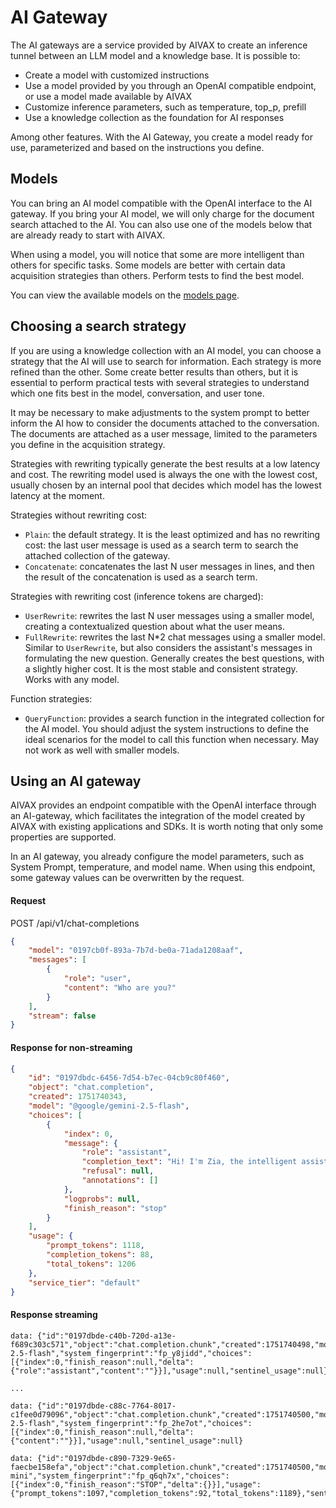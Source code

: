 # AI Gateway

The AI gateways are a service provided by AIVAX to create an inference tunnel between an LLM model and a knowledge base. It is possible to:

- Create a model with customized instructions
- Use a model provided by you through an OpenAI compatible endpoint, or use a model made available by AIVAX
- Customize inference parameters, such as temperature, top_p, prefill
- Use a knowledge collection as the foundation for AI responses

Among other features. With the AI Gateway, you create a model ready for use, parameterized and based on the instructions you define.

## Models

You can bring an AI model compatible with the OpenAI interface to the AI gateway. If you bring your AI model, we will only charge for the document search attached to the AI. You can also use one of the models below that are already ready to start with AIVAX.

When using a model, you will notice that some are more intelligent than others for specific tasks. Some models are better with certain data acquisition strategies than others. Perform tests to find the best model.

You can view the available models on the [models page](/docs/en/models).

## Choosing a search strategy

If you are using a knowledge collection with an AI model, you can choose a strategy that the AI will use to search for information. Each strategy is more refined than the other. Some create better results than others, but it is essential to perform practical tests with several strategies to understand which one fits best in the model, conversation, and user tone.

It may be necessary to make adjustments to the system prompt to better inform the AI how to consider the documents attached to the conversation. The documents are attached as a user message, limited to the parameters you define in the acquisition strategy.

Strategies with rewriting typically generate the best results at a low latency and cost. The rewriting model used is always the one with the lowest cost, usually chosen by an internal pool that decides which model has the lowest latency at the moment.

Strategies without rewriting cost:

- `Plain`: the default strategy. It is the least optimized and has no rewriting cost: the last user message is used as a search term to search the attached collection of the gateway.
- `Concatenate`: concatenates the last N user messages in lines, and then the result of the concatenation is used as a search term.

Strategies with rewriting cost (inference tokens are charged):

- `UserRewrite`: rewrites the last N user messages using a smaller model, creating a contextualized question about what the user means.
- `FullRewrite`: rewrites the last N*2 chat messages using a smaller model. Similar to `UserRewrite`, but also considers the assistant's messages in formulating the new question. Generally creates the best questions, with a slightly higher cost. It is the most stable and consistent strategy. Works with any model.

Function strategies:

- `QueryFunction`: provides a search function in the integrated collection for the AI model. You should adjust the system instructions to define the ideal scenarios for the model to call this function when necessary. May not work as well with smaller models.

## Using an AI gateway

AIVAX provides an endpoint compatible with the OpenAI interface through an AI-gateway, which facilitates the integration of the model created by AIVAX with existing applications and SDKs. It is worth noting that only some properties are supported.

In an AI gateway, you already configure the model parameters, such as System Prompt, temperature, and model name. When using this endpoint, some gateway values can be overwritten by the request.

#### Request

<div class="request-item post">
    <span>POST</span>
    <span>
        /api/v1/chat-completions
    </span>
</div>

```json
{
    "model": "0197cb0f-893a-7b7d-be0a-71ada1208aaf",
    "messages": [
        {
            "role": "user",
            "content": "Who are you?"
        }
    ],
    "stream": false
}
```

#### Response for non-streaming

```json
{
    "id": "0197dbdc-6456-7d54-b7ec-04cb9c80f460",
    "object": "chat.completion",
    "created": 1751740343,
    "model": "@google/gemini-2.5-flash",
    "choices": [
        {
            "index": 0,
            "message": {
                "role": "assistant",
                "completion_text": "Hi! I'm Zia, the intelligent assistant from Zé do Ingresso. I'm here to help you with everything about tickets, events, and everything that happens in our beloved São José do Rio Preto. If you need something, just call! Let's enjoy everything that's happening together! What do you need? ",
                "refusal": null,
                "annotations": []
            },
            "logprobs": null,
            "finish_reason": "stop"
        }
    ],
    "usage": {
        "prompt_tokens": 1118,
        "completion_tokens": 88,
        "total_tokens": 1206
    },
    "service_tier": "default"
}
```

#### Response streaming

```text
data: {"id":"0197dbde-c40b-720d-a13e-f689c303c571","object":"chat.completion.chunk","created":1751740498,"model":"@google/gemini-2.5-flash","system_fingerprint":"fp_y8jidd","choices":[{"index":0,"finish_reason":null,"delta":{"role":"assistant","content":""}}],"usage":null,"sentinel_usage":null}

...

data: {"id":"0197dbde-c88c-7764-8017-c1fee0d79096","object":"chat.completion.chunk","created":1751740500,"model":"@google/gemini-2.5-flash","system_fingerprint":"fp_2he7ot","choices":[{"index":0,"finish_reason":null,"delta":{"content":""}}],"usage":null,"sentinel_usage":null}

data: {"id":"0197dbde-c890-7329-9e65-faecbe158efa","object":"chat.completion.chunk","created":1751740500,"model":"@aivax/sentinel-mini","system_fingerprint":"fp_q6qh7x","choices":[{"index":0,"finish_reason":"STOP","delta":{}}],"usage":{"prompt_tokens":1097,"completion_tokens":92,"total_tokens":1189},"sentinel_usage":null}
```